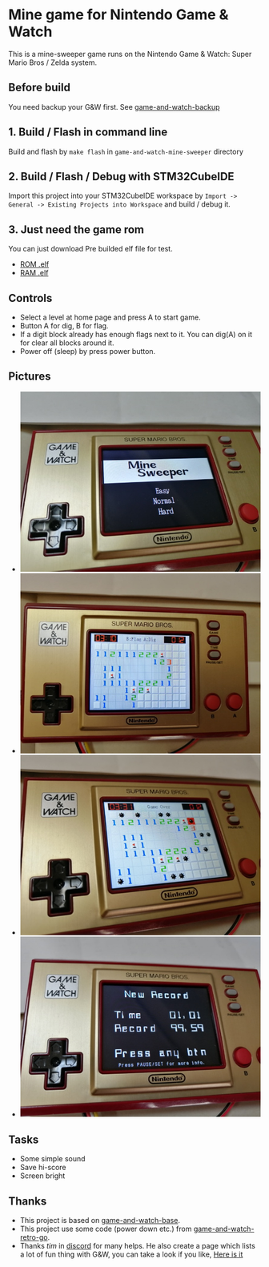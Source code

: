 # Mine game for Nintendo Game &amp; Watch
This is a mine-sweeper game runs on the Nintendo Game &amp; Watch: Super Mario Bros / Zelda system.

## Before build
You need backup your G&W first. See [game-and-watch-backup](https://github.com/ghidraninja/game-and-watch-backup)
## 1. Build / Flash in command line
Build and flash by `make flash` in `game-and-watch-mine-sweeper` directory

## 2. Build / Flash / Debug with STM32CubeIDE
Import this project into your STM32CubeIDE workspace by `Import -> General -> Existing Projects into Workspace` and build / debug it.

## 3. Just need the game rom
You can just download Pre builded elf file for test.
- [ROM .elf](./Release/ROM/gw_mine_sweeper.elf)
- [RAM .elf](./Release/RAM/gw_mine_sweeper.elf)

## Controls
- Select a level at home page and press A to start game.
- Button A for dig, B for flag.
- If a digit block already has enough flags next to it. You can dig(A) on it for clear all blocks around it.
- Power off (sleep) by press power button.

## Pictures
- ![Home](./Pics/home.jpg)
- ![Game](./Pics/game.jpg)
- ![Boom](./Pics/boom.jpg)
- ![GameOver](./Pics/gameover.jpg)

## Tasks
- Some simple sound
- Save hi-score
- Screen bright

## Thanks
- This project is based on [game-and-watch-base](https://github.com/ghidraninja/game-and-watch-base).
- This project use some code (power down etc.) from [game-and-watch-retro-go](https://github.com/kbeckmann/game-and-watch-retro-go).
- Thanks _tim_ in [discord](https://discord.gg/Zks9wsscK3) for many helps. He also create a page which lists a lot of fun thing with G&W, you can take a look if you like, [Here is it](https://www.schuerewegen.tk/gnw/)
